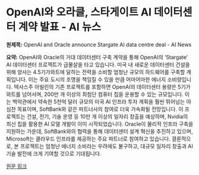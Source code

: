 # OpenAI와 오라클, 스타게이트 AI 데이터센터 계약 발표 - AI 뉴스

**원제목:** OpenAI and Oracle announce Stargate AI data centre deal - AI News

**요약:** OpenAI와 Oracle의 거대 데이터센터 구축 계약을 통해 OpenAI의 ‘Stargate’ AI 데이터센터 프로젝트가 급물살을 타고 있습니다.  미국 내 새로운 데이터센터 건설을 위해 양사는 4.5기가와트에 달하는 전력을 소비할 엄청난 규모의 하드웨어를 구축할 계획입니다. 이는 주요 도시의 조명을 책임질 수 있을 만큼 어마어마한 에너지 소비량입니다.  텍사스주 아빌린의 기존 프로젝트를 포함하면 OpenAI의 데이터센터 용량은 5기가와트를 넘어서며, 200만 개 이상의 최첨단 컴퓨터 칩을 운용할 수 있는 규모입니다. 이는 백악관에서 약속한 5천억 달러 규모의 미국 AI 인프라 투자 계획을 훨씬 뛰어넘는 야심찬 목표이며, SoftBank와 같은 파트너사의 참여로 더욱 가속화될 전망입니다.  이 프로젝트는 건설, 전기, 기술 운영 등 10만 개 이상의 일자리 창출을 예상하며,  Nvidia의 최신 칩을 활용한 AI 모델 개발이 이미 시작되었습니다.  Oracle이 물리적 인프라 구축을 지원하는 가운데, SoftBank와의 협력을 통해 데이터센터 설계 혁신을 추진하고 있으며,  Microsoft는 클라우드 인프라를 제공하는 주요 파트너로 참여하고 있습니다.  결론적으로,  본 프로젝트는 엄청난 에너지 소비라는 우려에도 불구하고,  대규모 일자리 창출과 AI 기술 발전에 크게 기여할 것으로 기대됩니다.

[원문 링크](https://www.artificialintelligence-news.com/news/openai-and-oracle-announce-stargate-ai-data-centre-deal/)
